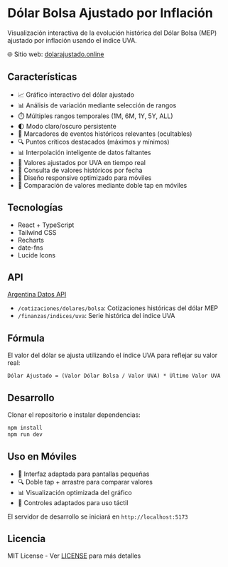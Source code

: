 # Dólar Bolsa Ajustado por Inflación

Visualización interactiva de la evolución histórica del Dólar Bolsa (MEP) ajustado por inflación usando el índice UVA.

🌐 Sitio web: [dolarajustado.online](https://dolarajustado.online)

## Características
- 📈 Gráfico interactivo del dólar ajustado
- 📊 Análisis de variación mediante selección de rangos
- ⏱️ Múltiples rangos temporales (1M, 6M, 1Y, 5Y, ALL)
- 🌓 Modo claro/oscuro persistente
- 📍 Marcadores de eventos históricos relevantes (ocultables)
- 🔍 Puntos críticos destacados (máximos y mínimos)
- 📊 Interpolación inteligente de datos faltantes
- 💱 Valores ajustados por UVA en tiempo real
- 📅 Consulta de valores históricos por fecha
- 📱 Diseño responsive optimizado para móviles
- 🔄 Comparación de valores mediante doble tap en móviles

## Tecnologías
- React + TypeScript
- Tailwind CSS
- Recharts
- date-fns
- Lucide Icons

## API
[Argentina Datos API](https://argentinadatos.com)
- `/cotizaciones/dolares/bolsa`: Cotizaciones históricas del dólar MEP
- `/finanzas/indices/uva`: Serie histórica del índice UVA

## Fórmula
El valor del dólar se ajusta utilizando el índice UVA para reflejar su valor real:

```
Dólar Ajustado = (Valor Dólar Bolsa / Valor UVA) * Último Valor UVA
```

## Desarrollo

Clonar el repositorio e instalar dependencias:
```bash
npm install
npm run dev
```

## Uso en Móviles
- 📱 Interfaz adaptada para pantallas pequeñas
- 🔍 Doble tap + arrastre para comparar valores
- 📊 Visualización optimizada del gráfico
- 🎯 Controles adaptados para uso táctil

El servidor de desarrollo se iniciará en `http://localhost:5173`

## Licencia
MIT License - Ver [LICENSE](LICENSE) para más detalles